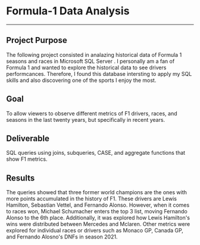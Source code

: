# Formula-1 Data Analysis
---
Project Purpose
---
The following project consisted in analazing historical data of Formula 1 seasons and races in Microsoft SQL Server . I personally am  a fan of Formula 1 and wanted to explore the historical data to see drivers performcances. Therefore, I found this database intersting to apply my SQL skills and also discovering one of the sports I enjoy the most.    

Goal
---
To allow viewers to observe different metrics of F1 drivers, races, and seasons in the last twenty years, but specifically in recent years.

Deliverable
---
SQL queries using joins, subqueries, CASE, and aggregate functions that show F1 metrics.

Results
---
The queries showed that three former world champions are the ones with more points accumulated in the history of F1. These drivers are Lewis Hamilton, Sebastian Vettel, and Fernando Alonso. However, when it comes to races won, Michael Schumacher enters the top 3 list, moving Fernando Alonso to the 6th place. Additionally, it was explored how Lewis Hamilton's wins were distributed between Mercedes and Mclaren. Other metrics were explored for individual races or drivers such as Monaco GP, Canada GP, and Fernando Alosno's DNFs in season 2021.
